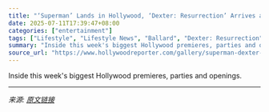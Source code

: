 ```yaml
---
title: "‘Superman’ Lands in Hollywood, ‘Dexter: Resurrection’ Arrives and This Week’s Best Events"
date: 2025-07-11T17:39:47+08:00
categories: ["entertainment"]
tags: ["Lifestyle", "Lifestyle News", "Ballard", "Dexter: Resurrection", "Events", "Oh Hi", "superman"]
summary: "Inside this week's biggest Hollywood premieres, parties and openings."
source_url: "https://www.hollywoodreporter.com/gallery/superman-dexter-resurrection-red-carpet-events-1236308100/"
---
```


Inside this week's biggest Hollywood premieres, parties and openings.

---

*来源: [原文链接](https://www.hollywoodreporter.com/gallery/superman-dexter-resurrection-red-carpet-events-1236308100/)*
